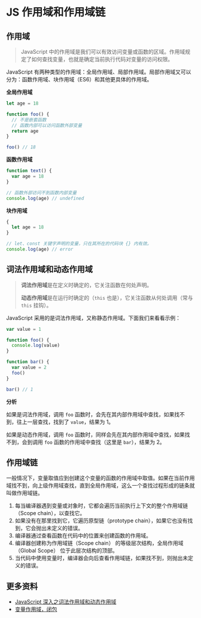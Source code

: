 # JS 作用域和作用域链

## 作用域

> JavaScript 中的作用域是我们可以有效访问变量或函数的区域。作用域规定了如何查找变量，也就是确定当前执行代码对变量的访问权限。

JavaScript 有两种类型的作用域：全局作用域、局部作用域。局部作用域又可以分为：函数作用域、块作用域（ES6）和其他更具体的作用域。

**全局作用域**

```js
let age = 18

function foo() {
  // 不是嵌套函数
  // 函数内部可以访问函数外部变量
  return age
}

foo() // 18
```

**函数作用域**

```js
function text() {
  var age = 18
}

// 函数外部访问不到函数内部变量
console.log(age) // undefined
```

**块作用域**

```js
{
  let age = 18
}

// let、const 关键字声明的变量，只在其所在的代码块 {} 内有效。
console.log(age) // error
```

## 词法作用域和动态作用域

> **词法作用域**是在定义时确定的，它关注函数在何处声明。
>
> **动态作用域**是在运行时确定的（`this` 也是），它关注函数从何处调用（常与 `this` 挂钩）。

JavaScript 采用的是词法作用域，又称静态作用域。下面我们来看看示例：

```js
var value = 1

function foo() {
  console.log(value)
}

function bar() {
  var value = 2
  foo()
}

bar() // 1
```

**分析**

如果是词法作用域，调用 `foo` 函数时，会先在其内部作用域中查找，如果找不到，往上一层查找，找到了 `value`，结果为 1。

如果是动态作用域，调用 `foo` 函数时，同样会先在其内部作用域中查找，如果找不到，会到调用 `foo` 函数的作用域中查找（这里是 `bar`），结果为 2。

## 作用域链

一般情况下，变量取值应到创建这个变量的函数的作用域中取值。如果在当前作用域找不到，向上级作用域查找，直到全局作用域，这么一个查找过程形成的链条就叫做作用域链。

1. 每当编译器遇到变量或对象时，它都会遍历当前执行上下文的整个作用域链（Scope chain），以查找它。
2. 如果没有在那里找到它，它遍历原型链（prototype chain），如果它也没有找到，它会抛出未定义的错误。
3. 编译器通过查看函数在代码中的位置来创建函数的作用域。
4. 编译器创建称为作用域链（Scope chain） 的等级层次结构，全局作用域（Global Scope） 位于此层次结构的顶部。
5. 当代码中使用变量时，编译器会向后查看作用域链，如果找不到，则抛出未定义的错误。

## 更多资料

- [JavaScript 深入之词法作用域和动态作用域](https://github.com/mqyqingfeng/Blog/issues/3)
- [变量作用域，闭包](https://zh.javascript.info/closure#ci-fa-huan-jing)
